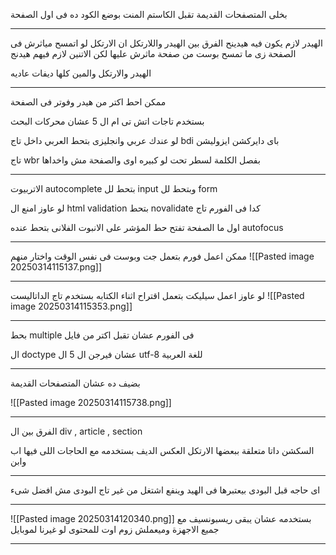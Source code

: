 بخلى المتصفحات القديمة تقبل الكاستم المنت بوضع الكود ده فى اول الصفحة

---

الهيدر لازم يكون فيه هيدينح 
الفرق بين الهيدر واللارتكل ان الارتكل لو اتمسح مياثرش فى الصفحة زى ما تمسح بوست من صفحة ماثرش عليها لكن الاتنين لازم فيهم هيدنج 

الهيدر والارتكل والمين كلها ديفات عاديه 

---
ممكن احط اكتر من هيدر وفوتر فى الصفحة 

بستخدم تاجات اتش تى ام ال 5 عشان محركات البحث 

لو عندك عربي وانجليزى بتحط العربي داخل تاج bdi باى دايركشن ايزوليشن 

تاج wbr بفصل الكلمة لسطر تحت لو كبيره اوى والصفحة مش واخداها 

---
الاتربيوت autocomplete  بتحط لل input وبتحط لل form 

لو عاوز امنع ال html validation بتحط novalidate كدا فى الفورم تاج 

اول ما الصفحة تفتح حط المؤشر على الانبوت الفلانى بتحط عنده autofocus 

--- 
ممكن اعمل فورم بتعمل جت وبوست فى نفس الوقت واختار منهم 
![[Pasted image 20250314115137.png]]

---
لو عاوز اعمل سيليكت بتعمل اقتراح اثناء الكتابه بستخدم تاج الداتاليست 
![[Pasted image 20250314115353.png]]

---
بحط multiple فى الفورم عشان تقبل اكتر من فايل 

ال doctype عشان فيرجن ال 5 
ال utf-8 للغة العربية 

---
بضيف ده عشان المتصفحات القديمة 

![[Pasted image 20250314115738.png]]

---
الفرق بين ال div , article , section 

السكشن داتا متعلقة ببعضها 
الارتكل العكس 
الديف بستخدمه مع الحاجات اللى فيها اب وابن 

---
اى حاجه قبل البودى بيعتبرها فى الهيد وينفع اشتغل من غير تاج البودى مش افضل شىء 

---
![[Pasted image 20250314120340.png]]
بستخدمه عشان يبقى ريسبونسيف مع جميع الاجهزة وميعملش زوم اوت للمحتوى لو غيرنا لموبايل 

---
